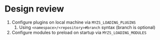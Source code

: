 # Design review

1. Configure plugins on local machine via `MYZS_LOADING_PLUGINS`
   1. Using `<namespace>/<repository>#branch` syntax (branch is optional)
2. Configure modules to preload on startup via `MYZS_LOADING_MODULES`